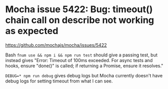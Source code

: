 # Mocha issue 5422: Bug: timeout() chain call on describe not working as expected

https://github.com/mochajs/mocha/issues/5422

Bash `fnum use && npm i && npm run test` should give a passing test, but instead gives "Error: Timeout of 100ms exceeded. For async tests and hooks, ensure "done()" is called; if returning a Promise, ensure it resolves."

`DEBUG=* npm run debug` gives debug logs but Mocha currently doesn't have debug logs for setting timeout from what I can see.